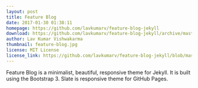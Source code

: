 ```yaml
---
layout: post
title: Feature Blog
date: 2017-01-30 01:38:11
homepage: https://github.com/lavkumarv/feature-blog-jekyll
download: https://github.com/lavkumarv/feature-blog-jekyll/archive/master.zip
author: Lav Kumar Vishwakarma
thumbnail: feature-blog.jpg
license: MIT License
license_link: https://github.com/lavkumarv/feature-blog-jekyll/blob/master/LICENSE.md
---
```


Feature Blog is a minimalist, beautiful, responsive theme for Jekyll.
It is built using the Bootstrap 3. Slate is responsive theme for GitHub
Pages.
